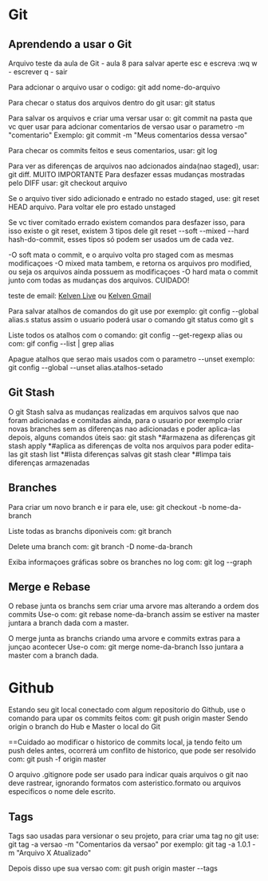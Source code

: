# Git
## Aprendendo a usar o Git

Arquivo teste da aula de Git - aula 8
para salvar aperte esc e escreva :wq
w - escrever
q - sair

Para adcionar o arquivo usar o codigo: git add nome-do-arquivo

Para checar o status dos arquivos dentro do git usar: git status

Para salvar os arquivos e criar uma versar usar o: git commit
na pasta que vc quer usar
para adcionar comentarios de versao usar o parametro -m "comentario"
Exemplo: git commit -m "Meus comentarios dessa versao"

Para checar os commits feitos e seus comentarios, usar: git log

Para ver as diferenças de arquivos nao adcionados ainda(nao staged),
usar: git diff. MUITO IMPORTANTE
Para desfazer essas mudanças mostradas pelo DIFF usar: git checkout arquivo

Se o arquivo tiver sido adicionado e entrado no estado staged,
use: git reset HEAD arquivo. Para voltar ele pro estado unstaged

Se vc tiver comitado errado existem comandos para desfazer isso,
para isso existe o git reset, existem 3 tipos dele
git reset --soft --mixed --hard hash-do-commit, 
esses tipos só podem ser usados um de cada vez.

-O soft mata o commit, e o arquivo volta pro staged com as mesmas modificaçoes
-O mixed mata tambem, e retorna os arquivos pro modified, ou seja
os arquivos ainda possuem as modificaçoes
-O hard mata o commit junto com todas as mudanças dos arquivos. CUIDADO!

teste de email: [Kelven Live](dmytresksn@hotmail.com) 
ou 
[Kelven Gmail](dmytres@gmail.com)

Para salvar atalhos de comandos do git use por exemplo:
git config --global alias.s status
assim o usuario poderá usar o comando git status como git s

Liste todos os atalhos com o comando: git config --get-regexp alias
ou com: gif config --list | grep alias

Apague atalhos que serao mais usados com o parametro --unset
exemplo: git config --global --unset alias.atalhos-setado

## Git Stash

O git Stash salva as mudanças realizadas em arquivos salvos que nao foram adicionadas
e comitadas ainda, para o usuario por exemplo criar novas branches sem as diferenças nao adicionadas e poder aplica-las depois, alguns comandos úteis sao:
git stash  *#armazena as diferenças
git stash apply *#aplica as diferenças de volta nos arquivos para poder edita-las
git stash list *#lista diferenças salvas
git stash clear *#limpa tais diferenças armazenadas

## Branches

Para criar um novo branch e ir para ele, use: git checkout -b nome-da-branch

Liste todas as branchs diponiveis com: git branch

Delete uma branch com: git branch -D nome-da-branch

Exiba informaçoes gráficas sobre os branches no log com: git log --graph
## Merge e Rebase

O rebase junta os branchs sem criar uma arvore mas alterando a ordem dos commits
Use-o com: git rebase nome-da-branch
assim se estiver na master juntara a
branch dada com a master.

O merge junta as branchs criando uma arvore e commits extras para a junçao acontecer
Use-o com: git merge nome-da-branch
Isso juntara a master com a branch dada.

# Github

Estando seu git local conectado com algum repositorio do Github, use o comando
para upar os commits feitos com: git push origin master
Sendo origin o branch do Hub e Master o local do Git

==Cuidado ao modificar o historico de commits local, ja tendo feito um push deles antes,
ocorrerá um conflito de historico, que pode ser resolvido com: git push -f origin master

O arquivo .gitignore pode ser usado para indicar quais arquivos o git nao deve
rastrear, ignorando formatos com asteristico.formato
ou arquivos especificos o nome dele escrito.

## Tags

Tags sao usadas para versionar o seu projeto, para criar uma tag no git use:
git tag -a versao -m "Comentarios da versao"
por exemplo: git tag -a 1.0.1 -m "Arquivo X Atualizado"

Depois disso upe sua versao com: git push origin master --tags


